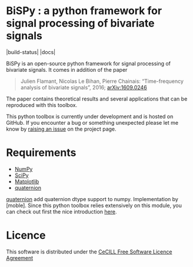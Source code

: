 # BiSPy : a python framework for signal processing of bivariate signals

|build-status| |docs|

BiSPy is an open-source python framework for signal processing of bivariate signals. It comes in addition of the paper

>   Julien Flamant, Nicolas Le Bihan, Pierre Chainais: “Time-frequency analysis of bivariate signals”, 2016; [arXiv:1609.0246](http://arxiv.org/abs/1609.02463)

The paper contains theoretical results and several applications that can be reproduced with this toolbox.

This python toolbox is currently under development and is hosted on GitHub. If you encounter a bug or something unexpected please let me know by [raising an issue](https://github.com/jflamant/bispy/issues) on the project page.

Requirements
============

 -   [NumPy](http://www.numpy.org)
 -   [SciPy](https://www.scipy.org)
 -   [Matplotlib](http://matplotlib.org)
 -   [quaternion](https://github.com/moble/quaternion)

[quaternion](https://github.com/moble/quaternion) add quaternion dtype support to numpy. Implementation by [moble]. Since this python toolbox relies extensively on this module, you can check out first the nice introduction [here](https://github.com/moble).


Licence
=======
This software is distributed under the [CeCILL Free Software Licence Agreement](http://www.cecill.info/licences/Licence_CeCILL_V2-en.html) 
